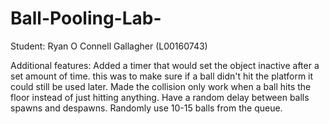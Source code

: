 # Ball-Pooling-Lab-
Student: Ryan O Connell Gallagher (L00160743)

Additional features:
Added a timer that would set the object inactive after a set amount of time. this was to make sure if a ball didn't hit the platform it could still be used later.
Made the collision only work when a ball hits the floor instead of just hitting anything.
Have a random delay between balls spawns and despawns.
Randomly use 10-15 balls from the queue.
